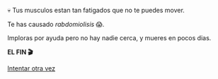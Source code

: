 💀 Tus musculos estan tan fatigados que no te puedes mover.

Te has causado _rabdomiolisis_ 😱.

Imploras por ayuda pero no hay nadie cerca, y mueres en pocos dias.

**EL FIN 🎬**

[Intentar otra vez](../begin-journey.md)
